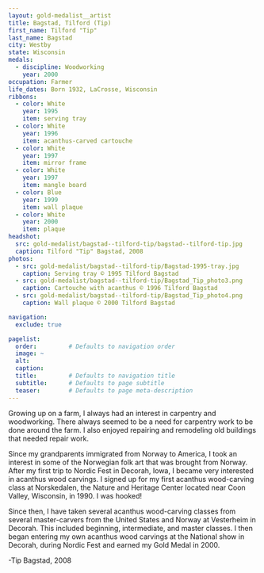 ```yaml
---
layout: gold-medalist__artist
title: Bagstad, Tilford (Tip)
first_name: Tilford "Tip"
last_name: Bagstad
city: Westby
state: Wisconsin
medals: 
  - discipline: Woodworking
    year: 2000
occupation: Farmer
life_dates: Born 1932, LaCrosse, Wisconsin
ribbons:
  - color: White
    year: 1995
    item: serving tray
  - color: White
    year: 1996
    item: acanthus-carved cartouche
  - color: White
    year: 1997
    item: mirror frame
  - color: White
    year: 1997
    item: mangle board
  - color: Blue
    year: 1999
    item: wall plaque
  - color: White
    year: 2000
    item: plaque
headshot:
  src: gold-medalist/bagstad--tilford-tip/bagstad--tilford-tip.jpg
  caption: Tilford "Tip" Bagstad, 2008
photos:
  - src: gold-medalist/bagstad--tilford-tip/Bagstad-1995-tray.jpg
    caption: Serving tray © 1995 Tilford Bagstad
  - src: gold-medalist/bagstad--tilford-tip/Bagstad_Tip_photo3.png
    caption: Cartouche with acanthus © 1996 Tilford Bagstad
  - src: gold-medalist/bagstad--tilford-tip/Bagstad_Tip_photo4.png
    caption: Wall plaque © 2000 Tilford Bagstad

navigation:
  exclude: true

pagelist:
  order:         # Defaults to navigation order  
  image: ~
  alt:
  caption:
  title:         # Defaults to navigation title
  subtitle:      # Defaults to page subtitle
  teaser:        # Defaults to page meta-description  
---
```

Growing up on a farm, I always had an interest in carpentry and woodworking.  There always seemed to be a need for carpentry work to be done around the farm.  I also enjoyed repairing and remodeling old buildings that needed repair work.

Since my grandparents immigrated from Norway to America, I took an interest in some of the Norwegian folk art that was brought from Norway.  After my first trip to Nordic Fest in Decorah, Iowa, I became very interested in acanthus wood carvings.  I signed up for my first acanthus wood-carving class at Norskedalen, the Nature and Heritage Center located near Coon Valley, Wisconsin, in 1990. I was hooked!

Since then, I have taken several acanthus wood-carving classes from several master-carvers from the United States and Norway at Vesterheim in Decorah.  This included beginning, intermediate, and master classes.  I then began entering my own acanthus wood carvings at the National show in Decorah, during Nordic Fest and earned my Gold Medal in 2000.  

-Tip Bagstad, 2008
